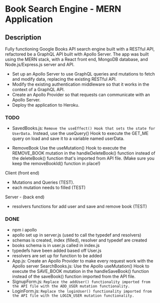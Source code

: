 # Book Search Engine - MERN Application 

## Description 

Fully functioning Google Books API search engine built with a RESTful API, refactored be a GraphQL API built with Apollo Server. The app was built using the MERN stack, with a React front end, MongoDB database, and Node.js/Express.js server and API.

- Set up an Apollo Server to use GraphQL queries and mutations to fetch and modify data, replacing the existing RESTful API.
- Modify the existing authentication middleware so that it works in the context of a GraphQL API.
- Create an Apollo Provider so that requests can communicate with an Apollo Server.
- Deploy the application to Heroku.

### TODO

- SavedBooks.js: `Remove the useEffect() Hook that sets the state for UserData.`
Instead, use the useQuery() Hook to execute the GET_ME query on load and save it to a variable named userData.

- RemoveBook Use the useMutation() Hook to execute the REMOVE_BOOK mutation in the handleDeleteBook() function instead of the deleteBook() function that's imported from API file. (Make sure you keep the removeBookId() function in place!)


Client (front end)
- Mutations and Queries (TEST).
- each mutation needs to filled (TEST)

Server - (back end)
- resolvers functions for add user and save and remove book (TEST)  


### DONE

- npm i apollo
- apollo set up in server.js (used to call the typedef and resolvers)
- schemas is created, index (filled), resolver and typedef are created
- books schema is in user.js called in index.js
- typedefs have been added based off User.js
- resolvers are set up for function to be added
- App.js: Create an Apollo Provider to make every request work with the Apollo server SearchBooks.js: Use the Apollo useMutation() Hook to execute the SAVE_BOOK mutation in the handleSaveBook() function instead of the saveBook() function imported from the API file.
- SignupForm.js: `Replace the addUser() functionality imported from the API file with the ADD_USER mutation functionality.`
- LoginForm.js: `Replace the loginUser() functionality imported from the API file with the LOGIN_USER mutation functionality.`